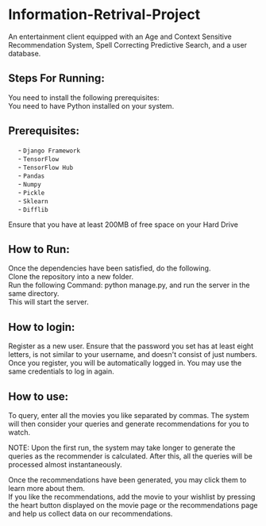 # Information-Retrival-Project
An entertainment client equipped with an Age and Context Sensitive Recommendation System, Spell Correcting Predictive Search, and a user database.

## Steps For Running:
You need to install the following prerequisites: <br>
You need to have Python installed on your system.

## Prerequisites:
&nbsp;&nbsp;&nbsp;&nbsp; - `Django Framework`<br>
&nbsp;&nbsp;&nbsp;&nbsp; - `TensorFlow`<br>
&nbsp;&nbsp;&nbsp;&nbsp; - `TensorFlow Hub`<br>
&nbsp;&nbsp;&nbsp;&nbsp; - `Pandas`<br>
&nbsp;&nbsp;&nbsp;&nbsp; - `Numpy`<br>
&nbsp;&nbsp;&nbsp;&nbsp; - `Pickle`<br>
&nbsp;&nbsp;&nbsp;&nbsp; - `Sklearn`<br>
&nbsp;&nbsp;&nbsp;&nbsp; - `Difflib`<br>

Ensure that you have at least 200MB of free space on your Hard Drive <br>

## How to Run:
Once the dependencies have been satisfied, do the following. <br>
Clone the repository into a new folder. <br>
Run the following Command: python manage.py, and run the server in the same directory. <br>
This will start the server. <br>

## How to login:
Register as a new user. Ensure that the password you set has at least eight letters, is not similar to your username, and doesn't consist of just numbers. <br>
Once you register, you will be automatically logged in. You may use the same credentials to log in again. <br>

## How to use:
To query, enter all the movies you like separated by commas. The system will then consider your queries and generate recommendations for you to watch. <br>

NOTE: Upon the first run, the system may take longer to generate the queries as the recommender is calculated. After this, all the queries will be processed almost instantaneously. <br>

Once the recommendations have been generated, you may click them to learn more about them. <br>
If you like the recommendations, add the movie to your wishlist by pressing the heart button displayed on the movie page or the recommendations page and help us collect data on our recommendations. <br>

